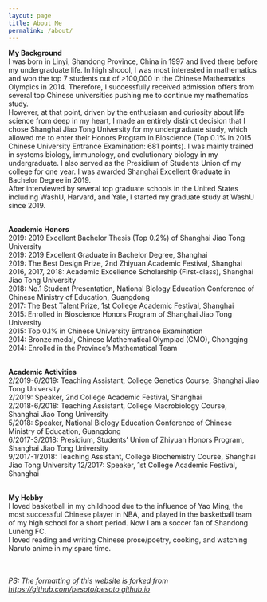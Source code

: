 ```yaml
---
layout: page
title: About Me
permalink: /about/
---
```


<p style="text-align:justify">
  
<strong>My Background</strong><br>
I was born in Linyi, Shandong Province, China in 1997 and lived there before my undergraduate life. In high shcool, I was most interested in mathematics and won the top 7 students out of >100,000 in the Chinese Mathematics Olympics in 2014. Therefore, I successfully received admission offers from several top Chinese universities pushing me to continue my mathematics study.<br>
However, at that point, driven by the enthusiasm and curiosity about life science from deep in my heart, I made an entirely distinct decision that I chose Shanghai Jiao Tong University for my undergraduate study, which allowed me to enter their Honors Program in Bioscience (Top 0.1% in 2015 Chinese University Entrance Examination: 681 points). I was mainly trained in systems biology, immunology, and evolutionary biology in my undergraduate. I also served as the Presidium of Students Union of my college for one year. I was awarded Shanghai Excellent Graduate in Bachelor Degree in 2019.<br>
After interviewed by several top graduate schools in the United States including WashU, Harvard, and Yale, I started my graduate study at WashU since 2019.<br><br>


<strong>Academic Honors</strong><br>
2019:	2019 Excellent Bachelor Thesis (Top 0.2%) of Shanghai Jiao Tong University<br>
2019:	2019 Excellent Graduate in Bachelor Degree, Shanghai<br>
2019:	The Best Design Prize, 2nd Zhiyuan Academic Festival, Shanghai<br>
2016, 2017, 2018:	Academic Excellence Scholarship (First-class), Shanghai Jiao Tong University<br>
2018:	No.1 Student Presentation, National Biology Education Conference of Chinese Ministry of Education, Guangdong<br>
2017:	The Best Talent Prize, 1st College Academic Festival, Shanghai<br>
2015:	Enrolled in Bioscience Honors Program of Shanghai Jiao Tong University<br>
2015:	Top 0.1% in Chinese University Entrance Examination<br>
2014:	Bronze medal, Chinese Mathematical Olympiad (CMO), Chongqing<br>
2014:	Enrolled in the Province’s Mathematical Team
<br><br>


<strong>Academic Activities</strong><br>
2/2019-6/2019:	Teaching Assistant, College Genetics Course, Shanghai Jiao Tong University<br>
2/2019:	Speaker, 2nd College Academic Festival, Shanghai<br>
2/2018-6/2018:	Teaching Assistant, College Macrobiology Course, Shanghai Jiao Tong University<br>
5/2018:	Speaker, National Biology Education Conference of Chinese Ministry of Education, Guangdong<br>
6/2017-3/2018:	Presidium, Students’ Union of Zhiyuan Honors Program, Shanghai Jiao Tong University<br>
9/2017-1/2018:	Teaching Assistant, College Biochemistry Course, Shanghai Jiao Tong University
12/2017:	Speaker, 1st College Academic Festival, Shanghai
<br><br>


<strong>My Hobby</strong><br>
I loved basketball in my childhood due to the influence of Yao Ming, the most successful Chinese player in NBA, and played in the basketball team of my high school for a short period. Now I am a soccer fan of Shandong Luneng FC.<br>
I loved reading and writing Chinese prose/poetry, cooking, and watching Naruto anime in my spare time.<br><br>

<br><i>PS: The formatting of this website is forked from <a href="https://github.com/pesoto/pesoto.github.io" target="_self">https://github.com/pesoto/pesoto.github.io</a></i>
<br></p>
